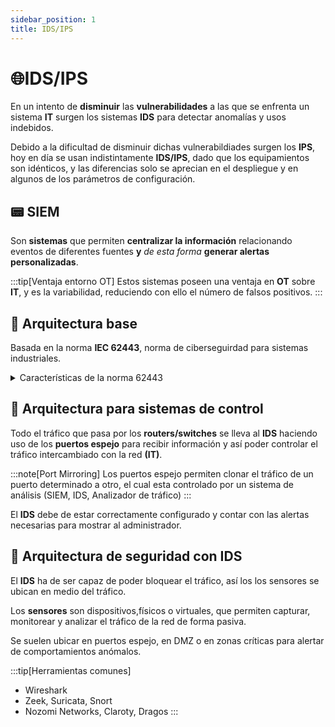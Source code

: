 ```yaml
---
sidebar_position: 1
title: IDS/IPS
---
```


# :globe_with_meridians:IDS/IPS 
En un intento de **disminuir** las **vulnerabilidades** a las que se enfrenta un sistema **IT** surgen los sistemas **IDS** para detectar anomalías y usos indebidos.

Debido a la dificultad de disminuir dichas vulnerabildiades surgen los **IPS**, hoy en día se usan indistintamente **IDS/IPS**, dado que los equipamientos son idénticos, y las diferencias solo se aprecian en el despliegue y en algunos de los parámetros de configuración.


## :pager: SIEM 
Son **sistemas** que permiten **centralizar la información** relacionando eventos de diferentes fuentes **y** *de esta forma* **generar alertas personalizadas**.

:::tip[Ventaja entorno OT]
Estos sistemas poseen una ventaja en **OT** sobre **IT**, y es la variabilidad, reduciendo con ello el número de falsos positivos.
:::

## :pushpin: Arquitectura base 

Basada en la norma **IEC 62443**, norma de ciberseguirdad para sistemas industriales.

<details>
<summary>
Características de la norma 62443
</summary>

- <b>Segmentación de la red</b>: división en zonas dependiendo de su nivel crítico. Utilizar: routers y switches gestionados.

- <b>Defensa</b>: diversificar, no confiar solo en un punto de seguridad. Utilizar: Autenticación, Firewalls...

- <b>Niveles de madurez de seguridad</b>: de SL1 (protección contra errores consecuencia de accidentes) hasta SL4 (protección contra ataques organizados).

- <b>Control de acceso mediante roles</b>: solo las personas autorizadas pueden operar ciertos sistemas.

- <b>Gestionar el ciclo de vida</b>: mantener y controlar los sistemas desde su instalación hasta el presente día.


</details>


## :beginner: Arquitectura para sistemas de control 
Todo el tráfico que pasa por los **routers/switches** se lleva al **IDS** haciendo uso de los **puertos espejo** para recibir información y así poder controlar el tráfico intercambiado con la red **(IT)**.

:::note[Port Mirroring]
Los puertos espejo permiten clonar el tráfico de un puerto determinado a otro, el cual esta controlado por un sistema de análisis (SIEM, IDS, Analizador de tráfico)
:::


El **IDS** debe de estar correctamente configurado y contar con las alertas necesarias para mostrar al administrador.


## &#128272; Arquitectura de seguridad con IDS
El **IDS** ha de ser capaz de poder bloquear el tráfico, así los los sensores se ubican en medio del tráfico.

Los **sensores** son dispositivos,físicos o virtuales, que permiten capturar, monitorear y analizar el tráfico de la red de forma pasiva.

Se suelen ubicar en puertos espejo, en DMZ o en zonas críticas para alertar de comportamientos anómalos.

:::tip[Herramientas comunes]
- Wireshark
- Zeek, Suricata, Snort
- Nozomi Networks, Claroty, Dragos
:::














